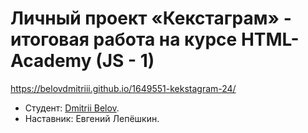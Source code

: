 # Личный проект «Кекстаграм» - итоговая работа на курсе HTML-Academy (JS - 1)

https://belovdmitriii.github.io/1649551-kekstagram-24/

* Студент: [Dmitrii Belov](https://up.htmlacademy.ru/javascript/24/user/1649551).
* Наставник: Евгений Лепёшкин.

